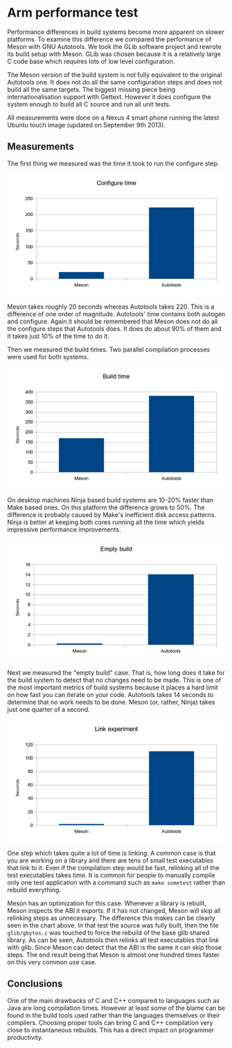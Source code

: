 # Arm performance test

Performance differences in build systems become more apparent on slower platforms. To examine this difference we compared the performance of Meson with GNU Autotools. We took the GLib software project and rewrote its build setup with Meson. GLib was chosen because it is a relatively large C code base which requires lots of low level configuration.

The Meson version of the build system is not fully equivalent to the original Autotools one. It does not do all the same configuration steps and does not build all the same targets. The biggest missing piece being internationalisation support with Gettext. However it does configure the system enough to build all C source and run all unit tests.

All measurements were done on a Nexus 4 smart phone running the latest Ubuntu touch image (updated on September 9th 2013).

Measurements
------

The first thing we measured was the time it took to run the configure step.

![GLib config time](images/glib_conf.png)

Meson takes roughly 20 seconds whereas Autotools takes 220. This is a difference of one order of magnitude. Autotools' time contains both autogen and configure. Again it should be remembered that Meson does not do all the configure steps that Autotools does. It does do about 90% of them and it takes just 10% of the time to do it.

Then we measured the build times. Two parallel compilation processes were used for both systems.

![GLib build time](images/glib_build.png)

On desktop machines Ninja based build systems are 10-20% faster than Make based ones. On this platform the difference grows to 50%. The difference is probably caused by Make's inefficient disk access patterns. Ninja is better at keeping both cores running all the time which yields impressive performance improvements.

![GLib no-op time](images/glib_empty.png)

Next we measured the "empty build" case. That is, how long does it take for the build system to detect that no changes need to be made. This is one of the most important metrics of build systems because it places a hard limit on how fast you can iterate on your code. Autotools takes 14 seconds to determine that no work needs to be done. Meson (or, rather, Ninja) takes just one quarter of a second.

![GLib link time](images/glib_link.png)

One step which takes quite a lot of time is linking. A common case is that you are working on a library and there are tens of small test executables that link to it. Even if the compilation step would be fast, relinking all of the test executables takes time. It is common for people to manually compile only one test application with a command such as `make sometest` rather than rebuild everything.

Meson has an optimization for this case. Whenever a library is rebuilt, Meson inspects the ABI it exports. If it has not changed, Meson will skip all relinking steps as unnecessary. The difference this makes can be clearly seen in the chart above. In that test the source was fully built, then the file `glib/gbytes.c` was touched to force the rebuild of the base glib shared library. As can be seen, Autotools then relinks all test executables that link with glib. Since Meson can detect that the ABI is the same it can skip those steps. The end result being that Meson is almost one hundred times faster on this very common use case.

Conclusions
-----

One of the main drawbacks of C and C++ compared to languages such as Java are long compilation times. However at least some of the blame can be found in the build tools used rather than the languages themselves or their compilers. Choosing proper tools can bring C and C++ compilation very close to instantaneous rebuilds. This has a direct impact on programmer productivity.
